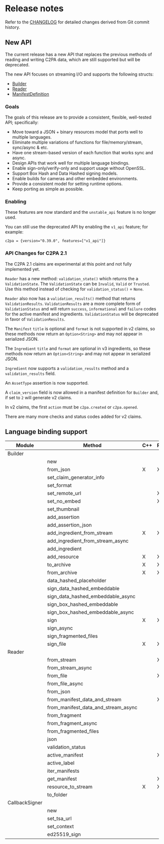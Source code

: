 # Release notes

Refer to the [CHANGELOG](https://github.com/contentauth/c2pa-rs/blob/main/CHANGELOG.md) for detailed changes derived from Git commit history.

## New API 

The current release has a new API that replaces the previous methods of reading and writing C2PA data, which are still supported but will be deprecated.  

The new API focuses on streaming I/O and supports the following structs:
- [Builder](https://docs.rs/c2pa/latest/c2pa/struct.Builder.html)
- [Reader](https://docs.rs/c2pa/latest/c2pa/struct.Reader.html)
- [ManifestDefinition](https://docs.rs/c2pa/latest/c2pa/struct.ManifestDefinition.html)

### Goals

The goals of this release are to provide a consistent, flexible, well-tested API; specifically:

- Move toward a JSON + binary resources model that ports well to multiple languages.
- Eliminate multiple variations of functions for file/memory/stream, sync/async & etc.
- Have one stream-based version of each function that works sync and async.
- Design APIs that work well for multiple language bindings.
- Enable sign-only/verify-only and support usage without OpenSSL.
- Support Box Hash and Data Hashed signing models.
- Enable builds for cameras and other embedded environments.
- Provide a consistent model for setting runtime options.
- Keep porting as simple as possible.

### Enabling 

These features are now standard and the `unstable_api` feature is no longer used.

You can still use the deprecated API by enabling the `v1_api` feature; for example:

```
c2pa = {version="0.39.0", features=["v1_api"]}
```

### API Changes for C2PA 2.1

The C2PA 2.1 claims are experimental at this point and not fully implemented yet. 

`Reader` has a new method: `validation_state()` which returns the a `ValidationState`.
The `ValidationState` can be `Invalid`, `Valid` or `Trusted`.
Use this method instead of checking for `validation_status()` = `None`.

`Reader` also now has a `validation_results()` method that returns `ValidationResults`.
`ValidationResults` are a more complete form of `ValidationStatus` and will return `success`, `informational` and `failure` codes for the active manifest and ingredients. `ValidationStatus` will be deprecated in favor of `ValidationResults`.

The `Manifest` `title` is optional and `format` is not supported in v2 claims, so these methods now return an `Option<String>` and may not appear in serialized JSON.

The `Ingredient` `title` and `format` are optional in v3 ingredients, so these methods now return an `Option<String>` and may not appear in serialized JSON.

`Ingredient` now supports a `validation_results` method and a `validation_results` field.

An `AssetType` assertion is now supported.

A `claim_version` field is now allowed in a manifest definition for `Builder` and, if set to `2` will generate v2 claims.

In v2 claims, the first `action` must be `c2pa.created` or `c2pa.opened`. 

There are many more checks and status codes added for v2 claims.



## Language binding support

<!-- Not sure where this really belongs... -->

 | Module         | Method                             |  C++ | Python | WASM | Node  |
 | --------       | ---------------------------------- |----- | ------ | ---- | ----- |
 | Builder        |                                    |      |        |      |       |
 |                | new                                |      |        |      |       |          
 |                | from_json                          |   X  |   X    |   X  |       |
 |                | set_claim_generator_info           |      |        |      |       |  
 |                | set_format                         |      |        |      |       | 
 |                | set_remote_url                     |      |   X    |      |       | 
 |                | set_no_embed                       |      |   X    |      |       | 
 |                | set_thumbnail                      |      |        |      |       | 
 |                | add_assertion                      |      |        |      |       | 
 |                | add_assertion_json                 |      |        |      |       | 
 |                | add_ingredient_from_stream         |   X  |    X   |      |       | 
 |                | add_ingredient_from_stream_async   |      |        |      |       | 
 |                | add_ingredient                     |      |        |      |       | 
 |                | add_resource                       |   X  |    X   |      |       | 
 |                | to_archive                         |   X  |    X   |      |       | 
 |                | from_archive                       |   X  |    X   |      |       | 
 |                | data_hashed_placeholder            |      |        |      |       | 
 |                | sign_data_hashed_embeddable        |      |        |      |       | 
 |                | sign_data_hashed_embeddable_async  |      |        |      |       | 
 |                | sign_box_hashed_embeddable         |      |        |      |       | 
 |                | sign_box_hashed_embeddable_async   |      |        |      |       | 
 |                | sign                               |   X  |    X   |      |       | 
 |                | sign_async                         |      |        |      |       | 
 |                | sign_fragmented_files              |      |        |      |       | 
 |                | sign_file                          |   X  |    X   |      |       | 
 | Reader         |                                    |      |        |      |       | 
 |                | from_stream                        |      |    X   |      |       | 
 |                | from_stream_async                  |      |        |      |       | 
 |                | from_file                          |      |    X   |      |       | 
 |                | from_file_async                    |      |        |      |       | 
 |                | from_json                          |      |        |      |       | 
 |                | from_manifest_data_and_stream      |      |    X   |      |       | 
 |                | from_manifest_data_and_stream_async|      |        |      |       | 
 |                | from_fragment                      |      |        |      |       | 
 |                | from_fragment_async                |      |        |      |       | 
 |                | from_fragmented_files              |      |        |      |       | 
 |                | json                               |      |        |      |       | 
 |                | validation_status                  |      |        |      |       | 
 |                | active_manifest                    |      |    X   |      |       | 
 |                | active_label                       |      |        |      |       | 
 |                | iter_manifests                     |      |        |      |       | 
 |                | get_manifest                       |      |    X   |      |       | 
 |                | resource_to_stream                 |  X   |    X   |      |       | 
 |                | to_folder                          |      |        |      |       | 
 | CallbackSigner |                                    |      |        |      |       | 
 |                | new                                |      |        |      |       | 
 |                | set_tsa_url                        |      |        |      |       | 
 |                | set_context                        |      |        |      |       | 
 |                | ed25519_sign                       |      |        |      |       | 
